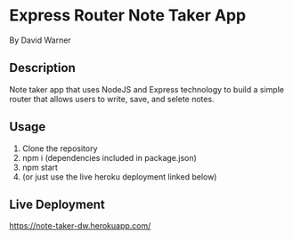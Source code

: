 # Express Router Note Taker App

By David Warner

## Description

Note taker app that uses NodeJS and Express technology to build a simple router that allows users to write, save, and selete notes.

## Usage

1. Clone the repository
2. npm i (dependencies included in package.json)
3. npm start
4. (or just use the live heroku deployment linked below)

## Live Deployment

https://note-taker-dw.herokuapp.com/

